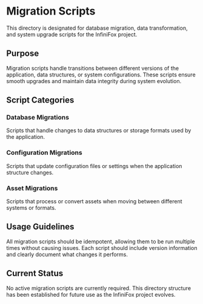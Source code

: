# Migration Scripts

This directory is designated for database migration, data transformation, and system upgrade scripts for the InfiniFox project.

## Purpose

Migration scripts handle transitions between different versions of the application, data structures, or system configurations. These scripts ensure smooth upgrades and maintain data integrity during system evolution.

## Script Categories

### Database Migrations
Scripts that handle changes to data structures or storage formats used by the application.

### Configuration Migrations
Scripts that update configuration files or settings when the application structure changes.

### Asset Migrations
Scripts that process or convert assets when moving between different systems or formats.

## Usage Guidelines

All migration scripts should be idempotent, allowing them to be run multiple times without causing issues. Each script should include version information and clearly document what changes it performs.

## Current Status

No active migration scripts are currently required. This directory structure has been established for future use as the InfiniFox project evolves.
